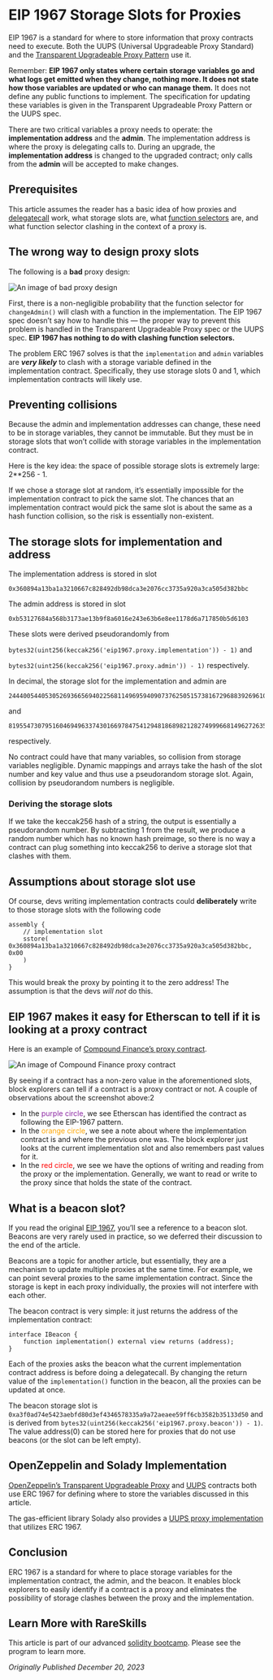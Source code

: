 # EIP 1967 Storage Slots for Proxies

EIP 1967 is a standard for where to store information that proxy contracts need to execute. Both the UUPS (Universal Upgradeable Proxy Standard) and the [Transparent Upgradeable Proxy Pattern](https://www.rareskills.io/post/transparent-upgradeable-proxy) use it.

Remember: **EIP 1967 only states where certain storage variables go and what logs get emitted when they change, nothing more. It does not state how those variables are updated or who can manage them.** It does not define any public functions to implement. The specification for updating these variables is given in the Transparent Upgradeable Proxy Pattern or the UUPS spec.

There are two critical variables a proxy needs to operate: the **implementation address** and the **admin**. The implementation address is where the proxy is delegating calls to. During an upgrade, the **implementation address** is changed to the upgraded contract; only calls from the **admin** will be accepted to make changes.

## Prerequisites

This article assumes the reader has a basic idea of how proxies and [delegatecall](https://www.rareskills.io/post/delegatecall) work, what storage slots are, what [function selectors](https://www.rareskills.io/post/function-selector) are, and what function selector clashing in the context of a proxy is.

## The wrong way to design proxy slots

The following is a **bad** proxy design:

![An image of bad proxy design](https://static.wixstatic.com/media/935a00_2cafa0c7309a44bcbd1f391195cc5d27~mv2.png/v1/fill/w_740,h_708,al_c,q_90,usm_0.66_1.00_0.01,enc_auto/935a00_2cafa0c7309a44bcbd1f391195cc5d27~mv2.png)

First, there is a non-negligible probability that the function selector for `changeAdmin()` will clash with a function in the implementation. The EIP 1967 spec doesn’t say how to handle this — the proper way to prevent this problem is handled in the Transparent Upgradeable Proxy spec or the UUPS spec. **EIP 1967 has nothing to do with clashing function selectors.**

The problem ERC 1967 solves is that the `implementation` and `admin` variables are **_very likely_** to clash with a storage variable defined in the implementation contract. Specifically, they use storage slots 0 and 1, which implementation contracts will likely use.

## Preventing collisions

Because the admin and implementation addresses can change, these need to be in storage variables, they cannot be immutable. But they must be in storage slots that won’t collide with storage variables in the implementation contract.

Here is the key idea: the space of possible storage slots is extremely large: 2**256 - 1.

If we chose a storage slot at random, it’s essentially impossible for the implementation contract to pick the same slot. The chances that an implementation contract would pick the same slot is about the same as a hash function collision, so the risk is essentially non-existent.

## The storage slots for implementation and address

The implementation address is stored in slot 

```
0x360894a13ba1a3210667c828492db98dca3e2076cc3735a920a3ca505d382bbc
```
  

The admin address is stored in slot

```
0xb53127684a568b3173ae13b9f8a6016e243e63b6e8ee1178d6a717850b5d6103
```

These slots were derived pseudorandomly from

`bytes32(uint256(keccak256('eip1967.proxy.implementation')) - 1)` and

`bytes32(uint256(keccak256('eip1967.proxy.admin')) - 1)` respectively.

In decimal, the storage slot for the implementation and admin are

  
```
24440054405305269366569402256811496959409073762505157381672968839269610695612
```

and

```
81955473079516046949633743016697847541294818689821282749996681496272635257091
```

respectively.

No contract could have that many variables, so collision from storage variables negligible. Dynamic mappings and arrays take the hash of the slot number and key value and thus use a pseudorandom storage slot. Again, collision by pseudorandom numbers is negligible.

### Deriving the storage slots

If we take the keccak256 hash of a string, the output is essentially a pseudorandom number. By subtracting 1 from the result, we produce a random number which has no known hash preimage, so there is no way a contract can plug something into keccak256 to derive a storage slot that clashes with them.

## Assumptions about storage slot use

Of course, devs writing implementation contracts could **deliberately** write to those storage slots with the following code

```solidity
assembly {
    // implementation slot
    sstore(
0x360894a13ba1a3210667c828492db98dca3e2076cc3735a920a3ca505d382bbc, 0x00
    )
}
```

This would break the proxy by pointing it to the zero address! The assumption is that the devs _will not_ do this.

## EIP 1967 makes it easy for Etherscan to tell if it is looking at a proxy contract

Here is an example of [Compound Finance’s proxy contract](https://etherscan.io/address/0xc3d688B66703497DAA19211EEdff47f25384cdc3#readProxyContract).

  

![An image of Compound Finance proxy contract](https://static.wixstatic.com/media/935a00_3dbb4032460545fabaa53a072bee64e2~mv2.png/v1/fill/w_740,h_172,al_c,q_85,usm_0.66_1.00_0.01,enc_auto/935a00_3dbb4032460545fabaa53a072bee64e2~mv2.png)

By seeing if a contract has a non-zero value in the aforementioned slots, block explorers can tell if a contract is a proxy contract or not. A couple of observations about the screenshot above:2

-   In the <span style="color:#8d28a4">purple circle</span>, we see Etherscan has identified the contract as following the EIP-1967 pattern.
-   In the <span style="color:Orange">orange circle</span>, we see a note about where the implementation contract is and where the previous one was. The block explorer just looks at the current implementation slot and also remembers past values for it.
-   In the <span style="color:Red">red circle</span>, we see we have the options of writing and reading from the proxy or the implementation. Generally, we want to read or write to the proxy since that holds the state of the contract.

## What is a beacon slot?

If you read the original [EIP 1967](https://eips.ethereum.org/EIPS/eip-1967), you’ll see a reference to a beacon slot. Beacons are very rarely used in practice, so we deferred their discussion to the end of the article.

Beacons are a topic for another article, but essentially, they are a mechanism to update multiple proxies at the same time. For example, we can point several proxies to the same implementation contract. Since the storage is kept in each proxy individually, the proxies will not interfere with each other.

The beacon contract is very simple: it just returns the address of the implementation contract:

```solidity
interface IBeacon {
    function implementation() external view returns (address);
}
```

Each of the proxies asks the beacon what the current implementation contract address is before doing a delegatecall. By changing the return value of the `implementation()` function in the beacon, all the proxies can be updated at once.

The beacon storage slot is `0xa3f0ad74e5423aebfd80d3ef4346578335a9a72aeaee59ff6cb3582b35133d50`
and is derived from `bytes32(uint256(keccak256('eip1967.proxy.beacon')) - 1)`.
The value address(0) can be stored here for proxies that do not use beacons (or the slot can be left empty).

## OpenZeppelin and Solady Implementation

[OpenZeppelin’s Transparent Upgradeable Proxy](https://github.com/OpenZeppelin/openzeppelin-contracts/blob/master/contracts/proxy/transparent/TransparentUpgradeableProxy.sol) and [UUPS](https://github.com/OpenZeppelin/openzeppelin-contracts/blob/master/contracts/proxy/utils/UUPSUpgradeable.sol) contracts both use ERC 1967 for defining where to store the variables discussed in this article.

The gas-efficient library Solady also provides a [UUPS proxy implementation](https://github.com/Vectorized/solady/blob/main/src/utils/UUPSUpgradeable.sol) that utilizes ERC 1967.

## Conclusion

ERC 1967 is a standard for where to place storage variables for the implementation contract, the admin, and the beacon. It enables block explorers to easily identify if a contract is a proxy and eliminates the possibility of storage clashes between the proxy and the implementation.

## Learn More with RareSkills

This article is part of our advanced [solidity bootcamp](https://www.rareskills.io/solidity-bootcamp). Please see the program to learn more.

*Originally Published December 20, 2023*
